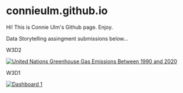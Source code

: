 # connieulm.github.io

Hi! This is Connie Ulm's Github page. Enjoy.


Data Storytelling assingment submissions below...

W3D2

<div class='tableauPlaceholder' id='viz1676229353950' style='position: relative'><noscript><a href='#'><img alt='United Nations Greenhouse Gas Emissions Between 1990 and 2020 ' src='https:&#47;&#47;public.tableau.com&#47;static&#47;images&#47;GM&#47;GMRXWCGM8&#47;1_rss.png' style='border: none' /></a></noscript><object class='tableauViz' style='display:none;'><param name='host_url' value='https%3A%2F%2Fpublic.tableau.com%2F' /> <param name='embed_code_version' value='3' /> <param name='path' value='shared&#47;GMRXWCGM8' /> <param name='toolbar' value='yes' /><param name='static_image' value='https:&#47;&#47;public.tableau.com&#47;static&#47;images&#47;GM&#47;GMRXWCGM8&#47;1.png' /> <param name='animate_transition' value='yes' /><param name='display_static_image' value='yes' /><param name='display_spinner' value='yes' /><param name='display_overlay' value='yes' /><param name='display_count' value='yes' /><param name='language' value='en-US' /></object></div> <script type='text/javascript'> var divElement = document.getElementById('viz1676229353950'); var vizElement = divElement.getElementsByTagName('object')[0]; vizElement.style.width='100%';vizElement.style.height=(divElement.offsetWidth*0.75)+'px'; var scriptElement = document.createElement('script'); scriptElement.src = 'https://public.tableau.com/javascripts/api/viz_v1.js'; vizElement.parentNode.insertBefore(scriptElement, vizElement);</script>




W3D1
<div class='tableauPlaceholder' id='viz1676068838304' style='position: relative'><noscript><a href='#'><img alt='Dashboard 1 ' src='https:&#47;&#47;public.tableau.com&#47;static&#47;images&#47;Pi&#47;PizzaPriceandVolume&#47;Dashboard1&#47;1_rss.png' style='border: none' /></a></noscript><object class='tableauViz' style='display:none;'><param name='host_url' value='https%3A%2F%2Fpublic.tableau.com%2F' /> <param name='embed_code_version' value='3' /> <param name='site_root' value='' /><param name='name' value='PizzaPriceandVolume&#47;Dashboard1' /><param name='tabs' value='no' /><param name='toolbar' value='yes' /><param name='static_image' value='https:&#47;&#47;public.tableau.com&#47;static&#47;images&#47;Pi&#47;PizzaPriceandVolume&#47;Dashboard1&#47;1.png' /> <param name='animate_transition' value='yes' /><param name='display_static_image' value='yes' /><param name='display_spinner' value='yes' /><param name='display_overlay' value='yes' /><param name='display_count' value='yes' /><param name='language' value='en-US' /></object></div> <script type='text/javascript'> var divElement = document.getElementById('viz1676068838304'); var vizElement = divElement.getElementsByTagName('object')[0]; if ( divElement.offsetWidth > 800 ) { vizElement.style.width='100%';vizElement.style.height=(divElement.offsetWidth*0.75)+'px';} else if ( divElement.offsetWidth > 500 ) { vizElement.style.width='100%';vizElement.style.height=(divElement.offsetWidth*0.75)+'px';} else { vizElement.style.width='100%';vizElement.style.height='727px';} var scriptElement = document.createElement('script'); scriptElement.src = 'https://public.tableau.com/javascripts/api/viz_v1.js'; vizElement.parentNode.insertBefore(scriptElement, vizElement); </script>

